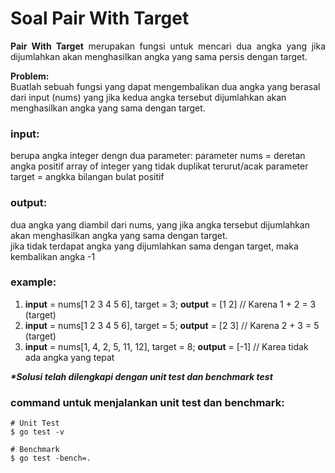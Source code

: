 # Soal Pair With Target

<p align=justify><b>Pair With Target</b> merupakan fungsi untuk mencari dua angka yang jika dijumlahkan akan menghasilkan angka yang sama persis dengan target.
</p>

<b>Problem:</b><br>
Buatlah sebuah fungsi yang dapat mengembalikan dua angka yang berasal dari input (nums) yang jika kedua angka tersebut dijumlahkan akan menghasilkan angka yang sama dengan target.
<br>

### input:

berupa angka integer dengn dua parameter:
parameter nums = deretan angka positif array of integer yang tidak duplikat terurut/acak
parameter target = angkka bilangan bulat positif
<br>

### output:

dua angka yang diambil dari nums, yang jika angka tersebut dijumlahkan akan menghasilkan angka yang sama dengan target.\
jika tidak terdapat angka yang dijumlahkan sama dengan target, maka kembalikan angka -1
<br>

### example:

1. <b>input</b> = nums[1 2 3 4 5 6], target = 3; <b>output</b> = [1 2] // Karena 1 + 2 = 3 (target) 
2. <b>input</b> = nums[1 2 3 4 5 6], target = 5; <b>output</b> = [2 3] // Karena 2 + 3 = 5 (target) 
3. <b>input</b> = nums[1, 4, 2, 5, 11, 12], target = 8; <b>output</b> = [-1] // Karea tidak ada angka yang tepat


<i><b>*Solusi telah dilengkapi dengan unit test dan benchmark test</b></i>

### command untuk menjalankan unit test dan benchmark:

```
# Unit Test
$ go test -v

# Benchmark
$ go test -bench=.
```
